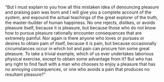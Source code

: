 "But I must explain to you how all this mistaken idea of denouncing pleasure and praising pain
was born and I will give you a complete account of the system, and expound the actual
teachings of the great explorer of the truth, the master-builder of human happiness.
No one rejects, dislikes, or avoids pleasure itself, because it is pleasure, but because
those who do not know how to pursue pleasure rationally encounter consequences that are
extremely painful. Nor again is there anyone who loves or pursues or desires to obtain pain of
itself, because it is pain, but because occasionally circumstances occur in which toil and
pain can procure him some great pleasure. To take a trivial example, which of us ever undertakes
laborious physical exercise, except to obtain some advantage from it? But who has any right to find
fault with a man who chooses to enjoy a pleasure that has no annoying consequences, or one who avoids
a pain that produces no resultant pleasure?"